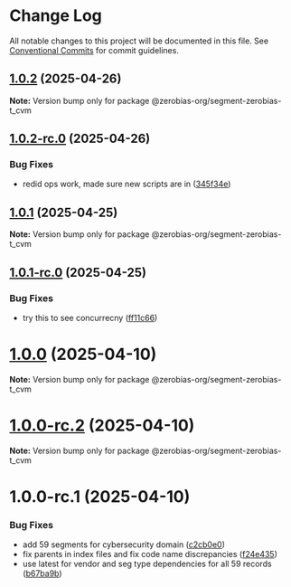 # Change Log

All notable changes to this project will be documented in this file.
See [Conventional Commits](https://conventionalcommits.org) for commit guidelines.

## [1.0.2](https://github.com/zerobias-org/segment/compare/@zerobias-org/segment-zerobias-t_cvm@1.0.2-rc.0...@zerobias-org/segment-zerobias-t_cvm@1.0.2) (2025-04-26)

**Note:** Version bump only for package @zerobias-org/segment-zerobias-t_cvm





## [1.0.2-rc.0](https://github.com/zerobias-org/segment/compare/@zerobias-org/segment-zerobias-t_cvm@1.0.1...@zerobias-org/segment-zerobias-t_cvm@1.0.2-rc.0) (2025-04-26)


### Bug Fixes

* redid ops work, made sure new scripts are in ([345f34e](https://github.com/zerobias-org/segment/commit/345f34ec926029dc141943b3e321676adb4a2888))





## [1.0.1](https://github.com/zerobias-org/segment/compare/@zerobias-org/segment-zerobias-t_cvm@1.0.1-rc.0...@zerobias-org/segment-zerobias-t_cvm@1.0.1) (2025-04-25)

**Note:** Version bump only for package @zerobias-org/segment-zerobias-t_cvm





## [1.0.1-rc.0](https://github.com/zerobias-org/segment/compare/@zerobias-org/segment-zerobias-t_cvm@1.0.0...@zerobias-org/segment-zerobias-t_cvm@1.0.1-rc.0) (2025-04-25)


### Bug Fixes

* try this to see concurrecny ([ff11c66](https://github.com/zerobias-org/segment/commit/ff11c66d67cb9f185098fd640d4139178d29ae22))





# [1.0.0](https://github.com/zerobias-org/segment/compare/@zerobias-org/segment-zerobias-t_cvm@1.0.0-rc.2...@zerobias-org/segment-zerobias-t_cvm@1.0.0) (2025-04-10)

**Note:** Version bump only for package @zerobias-org/segment-zerobias-t_cvm





# [1.0.0-rc.2](https://github.com/zerobias-org/segment/compare/@zerobias-org/segment-zerobias-t_cvm@1.0.0-rc.1...@zerobias-org/segment-zerobias-t_cvm@1.0.0-rc.2) (2025-04-10)

**Note:** Version bump only for package @zerobias-org/segment-zerobias-t_cvm





# 1.0.0-rc.1 (2025-04-10)


### Bug Fixes

* add 59 segments for cybersecurity domain ([c2cb0e0](https://github.com/zerobias-org/segment/commit/c2cb0e0c1f1eabb51d7f5a6ae6db98c1516fcdbe))
* fix parents in index files and fix code name discrepancies ([f24e435](https://github.com/zerobias-org/segment/commit/f24e4352453caaa05074cc6bb66ee8ed21a4f11d))
* use latest for vendor and seg type dependencies for all 59 records ([b67ba9b](https://github.com/zerobias-org/segment/commit/b67ba9bed7a90fad3b084161ebc603b5b35214b8))
